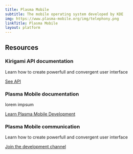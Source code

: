 ```yaml
---
title: Plasma Mobile
subtitle: The mobile operating system developed by KDE
img: https://www.plasma-mobile.org/img/telephony.png
linkTitle: Plasma Mobile
layout: platform
---
```


<div class="ressources text-center container">
  <h2>Resources</h2>
  <div class="row justify-content-center">
    <div class="col">
      <h3>Kirigami API documentation</h3>
      <p>Learn how to create powerfull and convergent user interface</p>
      <div><a href="https://api.kde.org/frameworks/kirigami/html/" class="learn-more">See API</a></div>
    </div>
    <div class="col d-flex flex-column">
      <h3>Plasma Mobile documentation</h3>
      <p>lorem impsum</p>
      <div class="mt-auto"><a href="https://docs.plasma-mobile.org" class="learn-more">Learn Plasma Mobile Development</a></div>
    </div>
    <div class="col d-flex flex-column">
      <h3>Plasma Mobile communication</h3>
      <p>Learn how to create powerfull and convergent user interface</p>
      <div class="mt-auto"><a href="https://docs.plasma-mobile.org" class="learn-more">Join the development channel</a></div>
    </div>
  </div>
</div>
